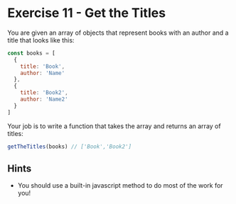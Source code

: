 # Exercise 11 - Get the Titles

You are given an array of objects that represent books with an author and a title that looks like this:

```javascript
const books = [
  {
    title: 'Book',
    author: 'Name'
  },
  {
    title: 'Book2',
    author: 'Name2'
  }
]
```

Your job is to write a function that takes the array and returns an array of titles:

```javascript
getTheTitles(books) // ['Book','Book2']
```

## Hints

- You should use a built-in javascript method to do most of the work for you!
